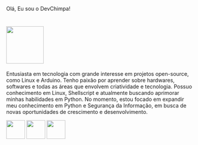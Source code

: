 Olá, Eu sou o DevChimpa!

# <img width='100' height='100' src="https://cdn-icons-png.flaticon.com/512/10527/10527707.png"/>  
Entusiasta em tecnologia com grande interesse em projetos open-source, como Linux e Arduino. 
Tenho paixão por aprender sobre hardwares, softwares e todas as áreas que envolvem criatividade e tecnologia. 
Possuo conhecimento em Linux, Shellscript e atualmente buscando aprimorar minhas habilidades em Python. 
No momento, estou focado em expandir meu conhecimento em Python e Segurança da Informação, em busca de novas oportunidades de crescimento e desenvolvimento.

<img width='50' height='50' src="https://cdn-icons-png.flaticon.com/512/6124/6124995.png"/> <img width='50' height='50' src="https://cdn-icons-png.flaticon.com/512/5797/5797394.png"/>
<img width='50' height='50' src="https://cdn-icons-png.flaticon.com/512/5968/5968350.png"/> 
